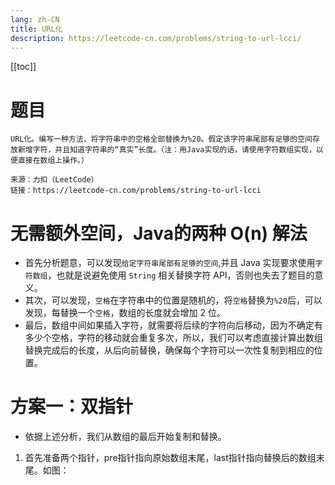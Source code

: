 ```yaml
---
lang: zh-CN
title: URL化
description: https://leetcode-cn.com/problems/string-to-url-lcci/
---
```

[[toc]]

# 题目
```
URL化。编写一种方法，将字符串中的空格全部替换为%20。假定该字符串尾部有足够的空间存放新增字符，并且知道字符串的“真实”长度。（注：用Java实现的话，请使用字符数组实现，以便直接在数组上操作。）

来源：力扣（LeetCode）
链接：https://leetcode-cn.com/problems/string-to-url-lcci
```

# 无需额外空间，Java的两种 O(n) 解法

- 首先分析题意，可以发现``给定字符串尾部有足够的空间``,并且 Java 实现要求使用``字符数组``，也就是说避免使用 ``String`` 相关替换字符 API，否则也失去了题目的意义。
- 其次，可以发现，``空格``在字符串中的位置是随机的，将``空格``替换为``%20``后，可以发现，每替换一个``空格``，数组的长度就会增加 2 位。
- 最后，数组中间如果插入字符，就需要将后续的字符向后移动，因为不确定有多少个空格，字符的移动就会重复多次，所以，我们可以考虑直接计算出数组替换完成后的长度，从后向前替换，确保每个字符可以一次性复制到相应的位置。

# 方案一：双指针
- 依据上述分析，我们从数组的最后开始复制和替换。
1. 首先准备两个指针，pre指针指向原始数组末尾，last指针指向替换后的数组末尾。如图：


